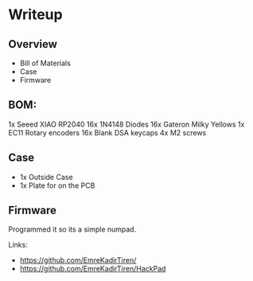 # Writeup
## Overview
- Bill of Materials
- Case
- Firmware

## BOM:
1x Seeed XIAO RP2040
16x 1N4148 Diodes
16x Gateron Milky Yellows
1x EC11 Rotary encoders
16x Blank DSA keycaps
4x M2 screws

## Case
- 1x Outside Case
- 1x Plate for on the PCB

## Firmware
Programmed it so its a simple numpad.

Links:
- https://github.com/EmreKadirTiren/
- https://github.com/EmreKadirTiren/HackPad



